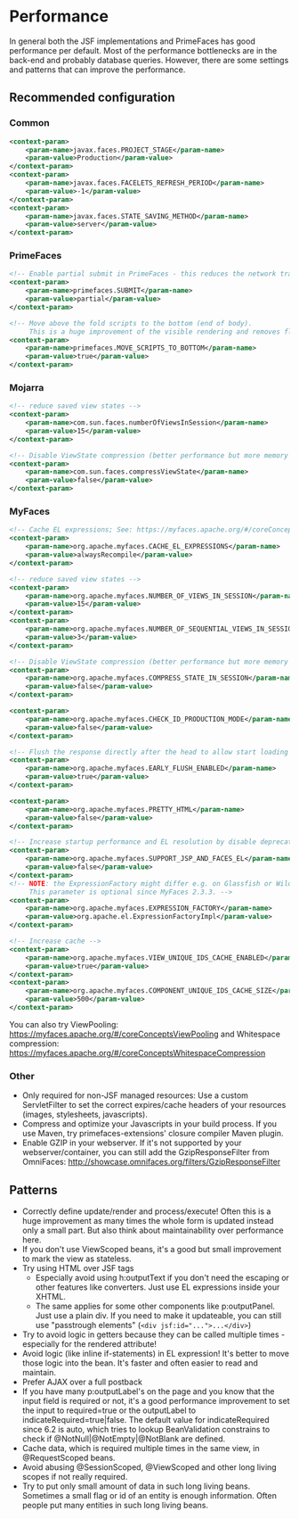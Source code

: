 # Performance

In general both the JSF implementations and PrimeFaces has good performance per default.
Most of the performance bottlenecks are in the back-end and probably database queries.
However, there are some settings and patterns that can improve the performance.


## Recommended configuration

### Common
```xml
<context-param>
    <param-name>javax.faces.PROJECT_STAGE</param-name>
    <param-value>Production</param-value>
</context-param>
<context-param>
    <param-name>javax.faces.FACELETS_REFRESH_PERIOD</param-name>
    <param-value>-1</param-value>
</context-param>
<context-param>
    <param-name>javax.faces.STATE_SAVING_METHOD</param-name>
    <param-value>server</param-value>
</context-param>
```

### PrimeFaces
```xml
<!-- Enable partial submit in PrimeFaces - this reduces the network traffic -->
<context-param>
    <param-name>primefaces.SUBMIT</param-name>
    <param-value>partial</param-value>
</context-param>

<!-- Move above the fold scripts to the bottom (end of body).
     This is a huge improvement of the visible rendering and removes flickering between navigations. -->
<context-param>
    <param-name>primefaces.MOVE_SCRIPTS_TO_BOTTOM</param-name>
    <param-value>true</param-value>
</context-param>
```


### Mojarra
```xml
<!-- reduce saved view states -->
<context-param>
    <param-name>com.sun.faces.numberOfViewsInSession</param-name>
    <param-value>15</param-value>
</context-param>

<!-- Disable ViewState compression (better performance but more memory usage) -->
<context-param>
    <param-name>com.sun.faces.compressViewState</param-name>
    <param-value>false</param-value>
</context-param>
```


### MyFaces

```xml
<!-- Cache EL expressions; See: https://myfaces.apache.org/#/coreConceptsCacheElExpressions -->
<context-param>
    <param-name>org.apache.myfaces.CACHE_EL_EXPRESSIONS</param-name>
    <param-value>alwaysRecompile</param-value>
</context-param>

<!-- reduce saved view states -->
<context-param>
    <param-name>org.apache.myfaces.NUMBER_OF_VIEWS_IN_SESSION</param-name>
    <param-value>15</param-value>
</context-param>
<context-param>
    <param-name>org.apache.myfaces.NUMBER_OF_SEQUENTIAL_VIEWS_IN_SESSION</param-name>
    <param-value>3</param-value>
</context-param>

<!-- Disable ViewState compression (better performance but more memory usage) -->
<context-param>
    <param-name>org.apache.myfaces.COMPRESS_STATE_IN_SESSION</param-name>
    <param-value>false</param-value>
</context-param>

<context-param>
    <param-name>org.apache.myfaces.CHECK_ID_PRODUCTION_MODE</param-name>
    <param-value>false</param-value>
</context-param>

<!-- Flush the response directly after the head to allow start loading resources on the browser side -->
<context-param>
    <param-name>org.apache.myfaces.EARLY_FLUSH_ENABLED</param-name>
    <param-value>true</param-value>
</context-param>

<context-param>
    <param-name>org.apache.myfaces.PRETTY_HTML</param-name>
    <param-value>false</param-value>
</context-param>

<!-- Increase startup performance and EL resolution by disable deprecated features -->
<context-param>
    <param-name>org.apache.myfaces.SUPPORT_JSP_AND_FACES_EL</param-name>
    <param-value>false</param-value>
</context-param>
<!-- NOTE: the ExpressionFactory might differ e.g. on Glassfish or Wildfly.
     This parameter is optional since MyFaces 2.3.3. -->
<context-param>
    <param-name>org.apache.myfaces.EXPRESSION_FACTORY</param-name>
    <param-value>org.apache.el.ExpressionFactoryImpl</param-value>
</context-param>

<!-- Increase cache -->
<context-param>
    <param-name>org.apache.myfaces.VIEW_UNIQUE_IDS_CACHE_ENABLED</param-name>
    <param-value>true</param-value>
</context-param>
<context-param>
    <param-name>org.apache.myfaces.COMPONENT_UNIQUE_IDS_CACHE_SIZE</param-name>
    <param-value>500</param-value>
</context-param>
```

You can also try ViewPooling: https://myfaces.apache.org/#/coreConceptsViewPooling
and Whitespace compression: https://myfaces.apache.org/#/coreConceptsWhitespaceCompression


### Other

- Only required for non-JSF managed resources: Use a custom ServletFilter to set the correct expires/cache headers of your resources (images, stylesheets, javascripts).
- Compress and optimize your Javascripts in your build process. If you use Maven, try primefaces-extensions' closure compiler Maven plugin.
- Enable GZIP in your webserver. If it's not supported by your webserver/container, you can still add the GzipResponseFilter from OmniFaces: http://showcase.omnifaces.org/filters/GzipResponseFilter

## Patterns

- Correctly define update/render and process/execute! Often this is a huge improvement as many times the whole form is updated instead only a small part. But also think about maintainability over performance here.
- If you don't use ViewScoped beans, it's a good but small improvement to mark the view as stateless.
- Try using HTML over JSF tags
    - Especially avoid using h:outputText if you don't need the escaping or other features like converters. Just use EL expressions inside your XHTML.
    - The same applies for some other components like p:outputPanel. Just use a plain div. If you need to make it updateable, you can still use "passtrough elements" (`<div jsf:id="...">...</div>`)
- Try to avoid logic in getters because they can be called multiple times - especially for the rendered attribute!
- Avoid logic (like inline if-statements) in EL expression! It's better to move those logic into the bean. It's faster and often easier to read and maintain.
- Prefer AJAX over a full postback
- If you have many p:outputLabel's on the page and you know that the input field is required or not, it's a good performance improvement to set the input to required=true or the outputLabel to indicateRequired=true|false. The default value for indicateRequired since 6.2 is auto, which tries to lookup BeanValidation constrains to check if @NotNull|@NotEmpty|@NotBlank are defined.
- Cache data, which is required multiple times in the same view, in @RequestScoped beans.
- Avoid abusing @SessionScoped, @ViewScoped and other long living scopes if not really required.
- Try to put only small amount of data in such long living beans. Sometimes a small flag or id of an entity is enough information. Often people put many entities in such long living beans.
